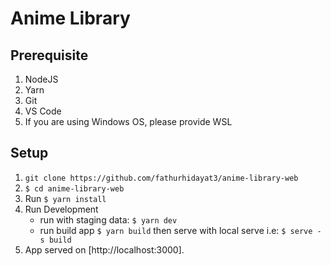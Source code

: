 # Anime Library

## Prerequisite

1. NodeJS
2. Yarn
3. Git
4. VS Code
5. If you are using Windows OS, please provide WSL

## Setup

1. `git clone https://github.com/fathurhidayat3/anime-library-web`
2. `$ cd anime-library-web`
3. Run `$ yarn install`
4. Run Development
   - run with staging data: `$ yarn dev`
   - run build app `$ yarn build` then serve with local serve i.e: `$ serve -s build`
5. App served on [http://localhost:3000].
